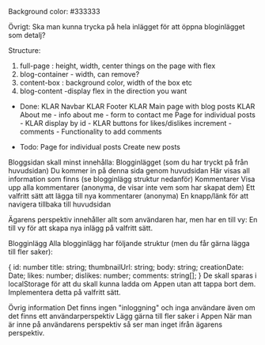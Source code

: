 Background color: #333333

Övrigt:
Ska man kunna trycka på hela inlägget för att öppna bloginlägget som detalj?

Structure:
1. full-page : height, width, center things on the page with flex
2. blog-container - width, can remove?
3. content-box : background color, width of the box etc
4. blog-content -display flex in the direction you want


- Done:
KLAR Navbar
KLAR Footer
KLAR Main page with blog posts
KLAR About me - info about me
         - form to contact me
Page for individual posts
        - KLAR display by id
        - KLAR buttons for likes/dislikes increment
        - comments
        - Functionality to add comments



- Todo:
Page for individual posts
Create new posts

Bloggsidan skall minst innehålla:
Blogginlägget (som du har tryckt på från huvudsidan)
Du kommer in på denna sida genom huvudsidan
Här visas all information som finns (se blogginlägg struktur nedanför)
Kommentarer
Visa upp alla kommentarer (anonyma, de visar inte vem som har skapat dem)
Ett valfritt sätt att lägga till nya kommentarer (anonyma)
En knapp/länk för att navigera tillbaka till huvudsidan

Ägarens perspektiv innehåller allt som användaren har, men har en till vy:
En till vy för att skapa nya inlägg på valfritt sätt.

Blogginlägg
Alla blogginlägg har följande struktur (men du får gärna lägga till fler saker):

{
  id: number
  title: string;
  thumbnailUrl: string;
  body: string;
  creationDate: Date;
  likes: number;
  dislikes: number;
  comments: string[];
}
De skall sparas i localStorage för att du skall kunna ladda om Appen utan att tappa bort dem. Implementera detta på valfritt sätt.

Övrig information
Det finns ingen "inloggning" och inga användare även om det finns ett användarperspektiv
Lägg gärna till fler saker i Appen
När man är inne på användarens perspektiv så ser man inget ifrån ägarens perspektiv.